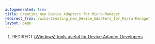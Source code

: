 ```yaml
---
autogenerated: true
title: Creating new Device Adapters for Micro-Manager
redirect_from: /wiki/Creating_new_Device_Adapters_for_Micro-Manager
layout: page
---
```


1.  REDIRECT [(Windows) tools useful for Device Adapter
    Developers]((Windows)_tools_useful_for_Device_Adapter_Developers)
